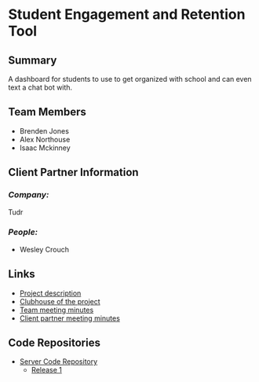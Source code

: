 # Student Engagement and Retention Tool

## **Summary**

A dashboard for students to use to get organized with school and can even text a chat bot with.

## **Team Members**

- Brenden Jones
- Alex Northouse
- Isaac Mckinney

## **Client Partner Information**

### *Company:*
Tudr

### *People:*
- Wesley Crouch


## **Links**

- [Project description](ProjectDescription.md)
- [Clubhouse of the project](https://app.clubhouse.io/bsucscapstone/project/35/student-engagement-and-retention-tool)
- [Team meeting minutes](MeetingMinutes/Team)
- [Client partner meeting minutes](MeetingMinutes/ClientPartner)

## **Code Repositories**

- [Server Code Repository](https://github.com/Illuminubby/student-retention-webapp)
  - [Release 1](https://github.com/Illuminubby/student-retention-webapp/releases/tag/Iteration1)
